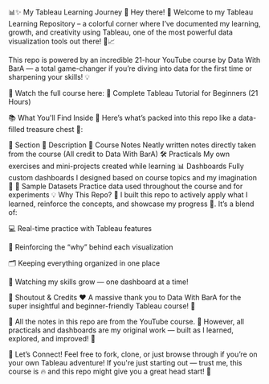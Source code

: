 📊✨ My Tableau Learning Journey 🚀
Hey there! 👋
Welcome to my Tableau Learning Repository – a colorful corner where I’ve documented my learning, growth, and creativity using Tableau, one of the most powerful data visualization tools out there! 🎨📈

This repo is powered by an incredible 21-hour YouTube course by Data With BarA — a total game-changer if you’re diving into data for the first time or sharpening your skills! 💡

🎥 Watch the full course here: 📘 Complete Tableau Tutorial for Beginners (21 Hours)

📚 What You'll Find Inside 🧐
Here’s what’s packed into this repo like a data-filled treasure chest 🧳:


🔖 Section	📌 Description
📝 Course Notes	Neatly written notes directly taken from the course (All credit to Data With BarA)
🛠️ Practicals	My own exercises and mini-projects created while learning
📊 Dashboards	Fully custom dashboards I designed based on course topics and my imagination 🎨
📁 Sample Datasets	Practice data used throughout the course and for experiments
💡 Why This Repo? 🤔
I built this repo to actively apply what I learned, reinforce the concepts, and showcase my progress 📶. It’s a blend of:

💻 Real-time practice with Tableau features

🧠 Reinforcing the “why” behind each visualization

🗂️ Keeping everything organized in one place

🌱 Watching my skills grow — one dashboard at a time!

🙌 Shoutout & Credits ❤️
A massive thank you to Data With BarA for the super insightful and beginner-friendly Tableau course! 🙏

📝 All the notes in this repo are from the YouTube course.
🧠 However, all practicals and dashboards are my original work — built as I learned, explored, and improved! 💪

🚀 Let’s Connect!
Feel free to fork, clone, or just browse through if you’re on your own Tableau adventure!
If you're just starting out — trust me, this course is 🔥 and this repo might give you a great head start! 💯
